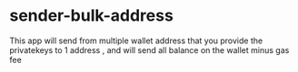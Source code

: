 # sender-bulk-address
This app will send from multiple wallet address that you provide the privatekeys to 1 address , and will send all balance on the wallet minus gas fee
